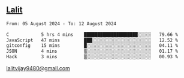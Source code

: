 ## [Lalit](https://lalit.sh)

<!--START_SECTION:waka-->

```txt
From: 05 August 2024 - To: 12 August 2024

C            5 hrs 4 mins    ████████████████████░░░░░   79.66 %
JavaScript   47 mins         ███░░░░░░░░░░░░░░░░░░░░░░   12.52 %
gitconfig    15 mins         █░░░░░░░░░░░░░░░░░░░░░░░░   04.11 %
JSON         4 mins          ▒░░░░░░░░░░░░░░░░░░░░░░░░   01.17 %
Hack         3 mins          ▒░░░░░░░░░░░░░░░░░░░░░░░░   00.93 %
```

<!--END_SECTION:waka-->

lalitvijay9480@gmail.com
